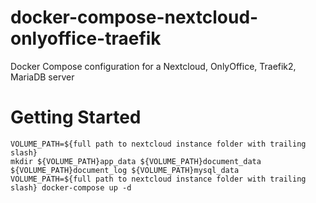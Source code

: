 # docker-compose-nextcloud-onlyoffice-traefik

Docker Compose configuration for a Nextcloud, OnlyOffice, Traefik2, MariaDB server

# Getting Started

```
VOLUME_PATH=${full path to nextcloud instance folder with trailing slash}
mkdir ${VOLUME_PATH}app_data ${VOLUME_PATH}document_data ${VOLUME_PATH}document_log ${VOLUME_PATH}mysql_data
VOLUME_PATH=${full path to nextcloud instance folder with trailing slash} docker-compose up -d
```
